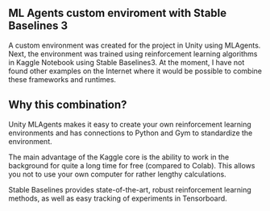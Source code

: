 ## ML Agents custom enviroment with Stable Baselines 3
A custom environment was created for the project in Unity using MLAgents. Next, the environment was trained using reinforcement learning algorithms in Kaggle Notebook using Stable Baselines3. At the moment, I have not found other examples on the Internet where it would be possible to combine these frameworks and runtimes.

## Why this combination?

Unity MLAgents makes it easy to create your own reinforcement learning environments and has connections to Python and Gym to standardize the environment.

The main advantage of the Kaggle core is the ability to work in the background for quite a long time for free (compared to Colab). This allows you not to use your own computer for rather lengthy calculations.

Stable Baselines provides state-of-the-art, robust reinforcement learning methods, as well as easy tracking of experiments in Tensorboard.
